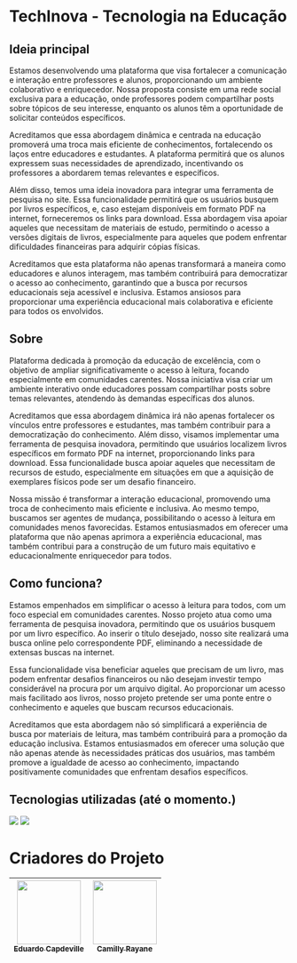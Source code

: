<h1>TechInova - Tecnologia na Educação</h1>

<h2> Ideia principal</h2>
<p>Estamos desenvolvendo uma plataforma que visa fortalecer a comunicação e interação entre professores e alunos, proporcionando um ambiente colaborativo e enriquecedor. Nossa proposta consiste em uma rede social exclusiva para a educação, onde professores podem compartilhar posts sobre tópicos de seu interesse, enquanto os alunos têm a oportunidade de solicitar conteúdos específicos.

Acreditamos que essa abordagem dinâmica e centrada na educação promoverá uma troca mais eficiente de conhecimentos, fortalecendo os laços entre educadores e estudantes. A plataforma permitirá que os alunos expressem suas necessidades de aprendizado, incentivando os professores a abordarem temas relevantes e específicos.

Além disso, temos uma ideia inovadora para integrar uma ferramenta de pesquisa no site. Essa funcionalidade permitirá que os usuários busquem por livros específicos, e, caso estejam disponíveis em formato PDF na internet, forneceremos os links para download. Essa abordagem visa apoiar aqueles que necessitam de materiais de estudo, permitindo o acesso a versões digitais de livros, especialmente para aqueles que podem enfrentar dificuldades financeiras para adquirir cópias físicas.

Acreditamos que esta plataforma não apenas transformará a maneira como educadores e alunos interagem, mas também contribuirá para democratizar o acesso ao conhecimento, garantindo que a busca por recursos educacionais seja acessível e inclusiva. Estamos ansiosos para proporcionar uma experiência educacional mais colaborativa e eficiente para todos os envolvidos.</p>

<h2>Sobre</h2>
<p>Plataforma dedicada à promoção da educação de excelência, com o objetivo de ampliar significativamente o acesso à leitura, focando especialmente em comunidades carentes. Nossa iniciativa visa criar um ambiente interativo onde educadores possam compartilhar posts sobre temas relevantes, atendendo às demandas específicas dos alunos.

Acreditamos que essa abordagem dinâmica irá não apenas fortalecer os vínculos entre professores e estudantes, mas também contribuir para a democratização do conhecimento. Além disso, visamos implementar uma ferramenta de pesquisa inovadora, permitindo que usuários localizem livros específicos em formato PDF na internet, proporcionando links para download. Essa funcionalidade busca apoiar aqueles que necessitam de recursos de estudo, especialmente em situações em que a aquisição de exemplares físicos pode ser um desafio financeiro.

Nossa missão é transformar a interação educacional, promovendo uma troca de conhecimento mais eficiente e inclusiva. Ao mesmo tempo, buscamos ser agentes de mudança, possibilitando o acesso à leitura em comunidades menos favorecidas. Estamos entusiasmados em oferecer uma plataforma que não apenas aprimora a experiência educacional, mas também contribui para a construção de um futuro mais equitativo e educacionalmente enriquecedor para todos.</p>

<h2>Como funciona?</h2>
<p>Estamos empenhados em simplificar o acesso à leitura para todos, com um foco especial em comunidades carentes. Nosso projeto atua como uma ferramenta de pesquisa inovadora, permitindo que os usuários busquem por um livro específico. Ao inserir o título desejado, nosso site realizará uma busca online pelo correspondente PDF, eliminando a necessidade de extensas buscas na internet.

Essa funcionalidade visa beneficiar aqueles que precisam de um livro, mas podem enfrentar desafios financeiros ou não desejam investir tempo considerável na procura por um arquivo digital. Ao proporcionar um acesso mais facilitado aos livros, nosso projeto pretende ser uma ponte entre o conhecimento e aqueles que buscam recursos educacionais.

Acreditamos que esta abordagem não só simplificará a experiência de busca por materiais de leitura, mas também contribuirá para a promoção da educação inclusiva. Estamos entusiasmados em oferecer uma solução que não apenas atende às necessidades práticas dos usuários, mas também promove a igualdade de acesso ao conhecimento, impactando positivamente comunidades que enfrentam desafios específicos.</p>

## Tecnologias utilizadas (até o momento.)
<div>
  <img src="https://img.shields.io/badge/HTML-239120?style=for-the-badge&logo=html5&logoColor=white">
  <img src="https://img.shields.io/badge/CSS-239120?&style=for-the-badge&logo=css3&logoColor=white">
</div>

# Criadores do Projeto

| [<img src="https://avatars.githubusercontent.com/u/131886213?s=400&u=b5013d87a011d9c07fc6879c660c06cc86be0e99&v=4" width=115><br><sub>Eduardo Capdeville</sub>](https://github.com/EduCapdeville) |  [<img src="https://avatars.githubusercontent.com/u/129337832?v=4" width=115><br><sub>Camilly Rayane</sub>](https://github.com/caahrayane) |
| :---: | :---: |
